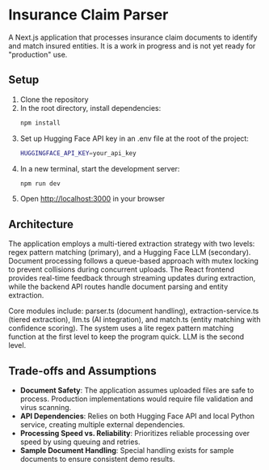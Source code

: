 # Insurance Claim Parser

A Next.js application that processes insurance claim documents to identify and match insured entities.
It is a work in progress and is not yet ready for "production" use.


## Setup

1. Clone the repository
2. In the root directory, install dependencies:
   ```bash
   npm install
   ```
3. Set up Hugging Face API key in an .env file at the root of the project:
   ```bash
   HUGGINGFACE_API_KEY=your_api_key
   ```
4. In a new terminal, start the development server:
   ```bash
   npm run dev
   ```
5. Open [http://localhost:3000](http://localhost:3000) in your browser

## Architecture

The application employs a multi-tiered extraction strategy with two levels: regex pattern matching (primary), and a Hugging Face LLM (secondary). Document processing follows a queue-based approach with mutex locking to prevent collisions during concurrent uploads. The React frontend provides real-time feedback through streaming updates during extraction, while the backend API routes handle document parsing and entity extraction.

Core modules include: parser.ts (document handling), extraction-service.ts (tiered extraction), llm.ts (AI integration), and match.ts (entity matching with confidence scoring). The system uses a lite regex pattern matching function at the first level to keep the program quick. LLM is the second level.

## Trade-offs and Assumptions

- **Document Safety**: The application assumes uploaded files are safe to process. Production implementations would require file validation and virus scanning.
- **API Dependencies**: Relies on both Hugging Face API and local Python service, creating multiple external dependencies.
- **Processing Speed vs. Reliability**: Prioritizes reliable processing over speed by using queuing and retries.
- **Sample Document Handling**: Special handling exists for sample documents to ensure consistent demo results.

